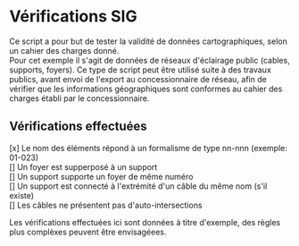 # Vérifications SIG
Ce script a pour but de tester la validité de données cartographiques, selon un cahier des charges donné.  
Pour cet exemple il s'agit de données de réseaux d'éclairage public (cables, supports, foyers). Ce type de script peut être utilisé suite à des travaux publics, avant envoi de l'export au concessionnaire de réseau, afin de vérifier que les informations géographiques sont conformes au cahier des charges établi par le concessionnaire.    


## Vérifications effectuées
[x] Le nom des éléments répond à un formalisme de type nn-nnn (exemple: 01-023)  
[] Un foyer est supperposé à un support  
[] Un support supporte un foyer de même numéro  
[] Un support est connecté à l'extrémité d'un câble du même nom (s'il existe)  
[] Les câbles ne présentent pas d'auto-intersections


Les vérifications effectuées ici sont données à titre d'exemple, des règles plus complèxes peuvent être envisagéees.  


